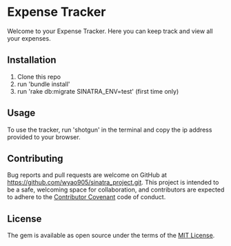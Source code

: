 # Expense Tracker

Welcome to your Expense Tracker. Here you can keep track and view all your expenses.

## Installation

1. Clone this repo
2. run 'bundle install'
3. run 'rake db:migrate SINATRA_ENV=test' (first time only)

## Usage

To use the tracker, run 'shotgun' in the terminal and copy the ip address provided to your browser.

## Contributing

Bug reports and pull requests are welcome on GitHub at https://github.com/wyao905/sinatra_project.git. This project is intended to be a safe, welcoming space for collaboration, and contributors are expected to adhere to the [Contributor Covenant](http://contributor-covenant.org) code of conduct.

## License

The gem is available as open source under the terms of the [MIT License](https://opensource.org/licenses/MIT).